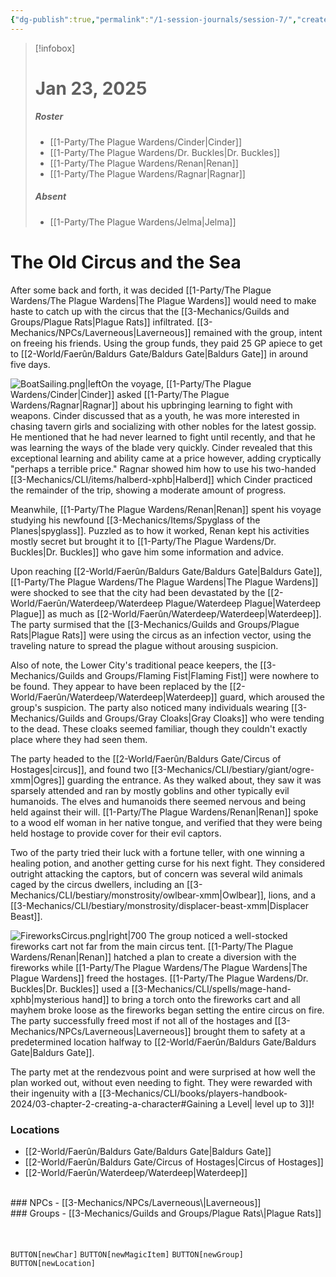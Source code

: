 ```yaml
---
{"dg-publish":true,"permalink":"/1-session-journals/session-7/","created":"2025-02-23T17:01:24.757-05:00","updated":"2025-02-25T14:05:49.954-05:00"}
---
```


>[!infobox]
># Jan 23, 2025
>##### Roster
>- [[1-Party/The Plague Wardens/Cinder\|Cinder]]
>- [[1-Party/The Plague Wardens/Dr. Buckles\|Dr. Buckles]]
>- [[1-Party/The Plague Wardens/Renan\|Renan]]
>- [[1-Party/The Plague Wardens/Ragnar\|Ragnar]]
>##### Absent
>- [[1-Party/The Plague Wardens/Jelma\|Jelma]]
# The Old Circus and the Sea
After some back and forth, it was decided [[1-Party/The Plague Wardens/The Plague Wardens\|The Plague Wardens]] would need to make haste to catch up with the circus that the [[3-Mechanics/Guilds and Groups/Plague Rats\|Plague Rats]] infiltrated. [[3-Mechanics/NPCs/Laverneous\|Laverneous]] remained with the group, intent on freeing his friends. Using the group funds, they paid 25 GP apiece to get to [[2-World/Faerûn/Baldurs Gate/Baldurs Gate\|Baldurs Gate]] in around five days.

![BoatSailing.png|left](/img/user/z_Assets/BoatSailing.png)On the voyage, [[1-Party/The Plague Wardens/Cinder\|Cinder]] asked [[1-Party/The Plague Wardens/Ragnar\|Ragnar]] about his upbringing learning to fight with weapons. Cinder discussed that as a youth, he was more interested in chasing tavern girls and socializing with other nobles for the latest gossip. He mentioned that he had never learned to fight until recently, and that he was learning the ways of the blade very quickly. Cinder revealed that this exceptional learning and ability came at a price however, adding cryptically "perhaps a terrible price." Ragnar showed him how to use his two-handed [[3-Mechanics/CLI/items/halberd-xphb\|Halberd]] which Cinder practiced the remainder of the trip, showing a moderate amount of progress.

Meanwhile, [[1-Party/The Plague Wardens/Renan\|Renan]] spent his voyage studying his newfound [[3-Mechanics/Items/Spyglass of the Planes\|spyglass]]. Puzzled as to how it worked, Renan kept his activities mostly secret but brought it to [[1-Party/The Plague Wardens/Dr. Buckles\|Dr. Buckles]] who gave him some information and advice.

Upon reaching [[2-World/Faerûn/Baldurs Gate/Baldurs Gate\|Baldurs Gate]], [[1-Party/The Plague Wardens/The Plague Wardens\|The Plague Wardens]] were shocked to see that the city had been devastated by the [[2-World/Faerûn/Waterdeep/Waterdeep Plague/Waterdeep Plague\|Waterdeep Plague]] as much as [[2-World/Faerûn/Waterdeep/Waterdeep\|Waterdeep]]. The party surmised that the [[3-Mechanics/Guilds and Groups/Plague Rats\|Plague Rats]] were using the circus as an infection vector, using the traveling nature to spread the plague without arousing suspicion.

Also of note, the Lower City's traditional peace keepers, the [[3-Mechanics/Guilds and Groups/Flaming Fist\|Flaming Fist]] were nowhere to be found. They appear to have been replaced by the [[2-World/Faerûn/Waterdeep/Waterdeep\|Waterdeep]] guard, which aroused the group's suspicion. The party also noticed many individuals wearing [[3-Mechanics/Guilds and Groups/Gray Cloaks\|Gray Cloaks]] who were tending to the dead. These cloaks seemed familiar, though they couldn't exactly place where they had seen them.

The party headed to the [[2-World/Faerûn/Baldurs Gate/Circus of Hostages\|circus]], and found two [[3-Mechanics/CLI/bestiary/giant/ogre-xmm\|Ogres]] guarding the entrance. As they walked about, they saw it was sparsely attended and ran by mostly goblins and other typically evil humanoids. The elves and humanoids there seemed nervous and being held against their will. [[1-Party/The Plague Wardens/Renan\|Renan]] spoke to a wood elf woman in her native tongue, and verified that they were being held hostage to provide cover for their evil captors.

Two of the party tried their luck with a fortune teller, with one winning a healing potion, and another getting curse for his next fight. They considered outright attacking the captors, but of concern was several wild animals caged by the circus dwellers, including an [[3-Mechanics/CLI/bestiary/monstrosity/owlbear-xmm\|Owlbear]], lions, and a [[3-Mechanics/CLI/bestiary/monstrosity/displacer-beast-xmm\|Displacer Beast]].

![FireworksCircus.png|right|700](/img/user/z_Assets/FireworksCircus.png) The group noticed a well-stocked fireworks cart not far from the main circus tent. [[1-Party/The Plague Wardens/Renan\|Renan]] hatched a plan to create a diversion with the fireworks while [[1-Party/The Plague Wardens/The Plague Wardens\|The Plague Wardens]] freed the hostages. [[1-Party/The Plague Wardens/Dr. Buckles\|Dr. Buckles]] used a [[3-Mechanics/CLI/spells/mage-hand-xphb\|mysterious hand]] to bring a torch onto the fireworks cart and all mayhem broke loose as the fireworks began setting the entire circus on fire. The party successfully freed most if not all of the hostages and [[3-Mechanics/NPCs/Laverneous\|Laverneous]] brought them to safety at a predetermined location halfway to [[2-World/Faerûn/Baldurs Gate/Baldurs Gate\|Baldurs Gate]].

The party met at the rendezvous point and were surprised at how well the plan worked out, without even needing to fight. They were rewarded with their ingenuity with a [[3-Mechanics/CLI/books/players-handbook-2024/03-chapter-2-creating-a-character#Gaining a Level\| level up to 3]]!
<br>
### Locations

- [[2-World/Faerûn/Baldurs Gate/Baldurs Gate\|Baldurs Gate]]
- [[2-World/Faerûn/Baldurs Gate/Circus of Hostages\|Circus of Hostages]]
- [[2-World/Faerûn/Waterdeep/Waterdeep\|Waterdeep]]
<br>
### NPCs
- [[3-Mechanics/NPCs/Laverneous\|Laverneous]]<br>
### Groups
- [[3-Mechanics/Guilds and Groups/Plague Rats\|Plague Rats]]
<br><br><br>


`BUTTON[newChar]` `BUTTON[newMagicItem]` `BUTTON[newGroup]` `BUTTON[newLocation]`